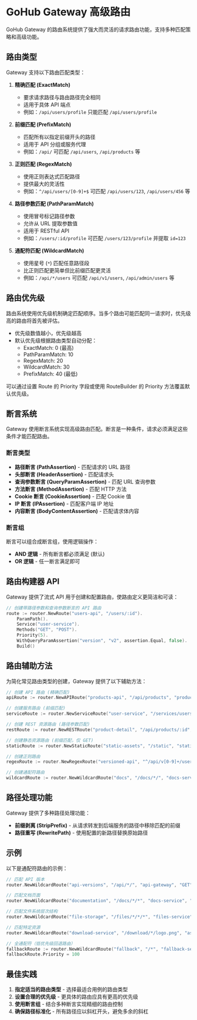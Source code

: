 # GoHub Gateway 高级路由

GoHub Gateway 的路由系统提供了强大而灵活的请求路由功能，支持多种匹配策略和高级功能。

## 路由类型

Gateway 支持以下路由匹配类型：

1. **精确匹配 (ExactMatch)**
   - 要求请求路径与路由路径完全相同
   - 适用于具体 API 端点
   - 例如：`/api/users/profile` 只能匹配 `/api/users/profile`

2. **前缀匹配 (PrefixMatch)**
   - 匹配所有以指定前缀开头的路径
   - 适用于 API 分组或服务代理
   - 例如：`/api/` 可匹配 `/api/users`, `/api/products` 等

3. **正则匹配 (RegexMatch)**
   - 使用正则表达式匹配路径
   - 提供最大的灵活性
   - 例如：`^/api/users/[0-9]+$` 可匹配 `/api/users/123`, `/api/users/456` 等

4. **路径参数匹配 (PathParamMatch)**
   - 使用冒号标记路径参数
   - 允许从 URL 提取参数值
   - 适用于 RESTful API
   - 例如：`/users/:id/profile` 可匹配 `/users/123/profile` 并提取 `id=123`

5. **通配符匹配 (WildcardMatch)**
   - 使用星号 (`*`) 匹配任意路径段
   - 比正则匹配更简单但比前缀匹配更灵活
   - 例如：`/api/*/users` 可匹配 `/api/v1/users`, `/api/admin/users` 等

## 路由优先级

路由系统使用优先级机制确定匹配顺序。当多个路由可能匹配同一请求时，优先级高的路由将首先被评估。

- 优先级数值越小，优先级越高
- 默认优先级根据路由类型自动分配：
  - ExactMatch: 0 (最高)
  - PathParamMatch: 10
  - RegexMatch: 20
  - WildcardMatch: 30
  - PrefixMatch: 40 (最低)

可以通过设置 Route 的 Priority 字段或使用 RouteBuilder 的 Priority 方法覆盖默认优先级。

## 断言系统

Gateway 使用断言系统实现高级路由匹配。断言是一种条件，请求必须满足这些条件才能匹配路由。

### 断言类型

- **路径断言 (PathAssertion)** - 匹配请求的 URL 路径
- **头部断言 (HeaderAssertion)** - 匹配请求头
- **查询参数断言 (QueryParamAssertion)** - 匹配 URL 查询参数
- **方法断言 (MethodAssertion)** - 匹配 HTTP 方法
- **Cookie 断言 (CookieAssertion)** - 匹配 Cookie 值
- **IP 断言 (IPAssertion)** - 匹配客户端 IP 地址
- **内容断言 (BodyContentAssertion)** - 匹配请求体内容

### 断言组

断言可以组合成断言组，使用逻辑操作：
- **AND 逻辑** - 所有断言都必须满足 (默认)
- **OR 逻辑** - 任一断言满足即可

## 路由构建器 API

Gateway 提供了流式 API 用于创建和配置路由，使路由定义更简洁和可读：

```go
// 创建带路径参数和查询参数断言的 API 路由
route := router.NewRoute("users-api", "/users/:id").
    ParamPath().
    Service("user-service").
    Methods("GET", "POST").
    Priority(5).
    WithQueryParamAssertion("version", "v2", assertion.Equal, false).
    Build()
```

## 路由辅助方法

为简化常见路由类型的创建，Gateway 提供了以下辅助方法：

```go
// 创建 API 路由 (精确匹配)
apiRoute := router.NewAPIRoute("products-api", "/api/products", "products-service", "GET", "POST")

// 创建服务路由 (前缀匹配)
serviceRoute := router.NewServiceRoute("user-service", "/services/users", "user-microservice", true)

// 创建 REST 资源路由 (路径参数匹配)
restRoute := router.NewRESTRoute("product-detail", "/api/products/:id", "product-detail-service")

// 创建静态资源路由 (前缀匹配，仅 GET)
staticRoute := router.NewStaticRoute("static-assets", "/static", "static-service")

// 创建正则路由
regexRoute := router.NewRegexRoute("versioned-api", "^/api/v[0-9]+/users$", "users-api-service", "GET")

// 创建通配符路由
wildcardRoute := router.NewWildcardRoute("docs", "/docs/*/", "docs-service", "GET")
```

## 路径处理功能

Gateway 提供了多种路径处理功能：

- **前缀剥离 (StripPrefix)** - 从请求转发到后端服务的路径中移除匹配的前缀
- **路径重写 (RewritePath)** - 使用配置的新路径替换原始路径

## 示例

以下是通配符路由的示例：

```go
// 匹配 API 版本
router.NewWildcardRoute("api-versions", "/api/*/", "api-gateway", "GET", "POST")

// 匹配文档页面
router.NewWildcardRoute("documentation", "/docs/*/*", "docs-service", "GET")

// 匹配文件系统层次结构
router.NewWildcardRoute("file-storage", "/files/*/*/*", "files-service", "GET")

// 匹配特定资源
router.NewWildcardRoute("download-service", "/download/*/logo.png", "assets-service", "GET")

// 全通配符（低优先级回退路由）
fallbackRoute := router.NewWildcardRoute("fallback", "/*", "fallback-service", "*")
fallbackRoute.Priority = 100
```

## 最佳实践

1. **指定适当的路由类型** - 选择最适合用例的路由类型
2. **设置合理的优先级** - 更具体的路由应具有更高的优先级
3. **使用断言组** - 结合多种断言实现精细的路由控制
4. **确保路径标准化** - 所有路径应以斜杠开头，避免多余的斜杠 